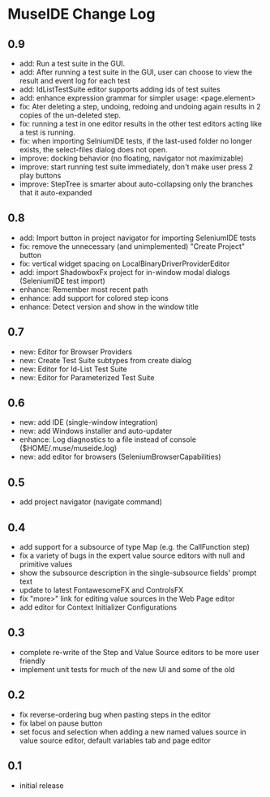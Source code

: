 # MuseIDE Change Log

## 0.9
- add: Run a test suite in the GUI.
- add: After running a test suite in the GUI, user can choose to view the result and event log for each test
- add: IdListTestSuite editor supports adding ids of test suites
- add: enhance expression grammar for simpler usage: <page.element> 
- fix: Ater deleting a step, undoing, redoing and undoing again results in 2 copies of the un-deleted step.
- fix: running a test in one editor results in the other test editors acting like a test is running.
- fix: when importing SelniumIDE tests, if the last-used folder no longer exists, the select-files dialog does not open.
- improve: docking behavior (no floating, navigator not maximizable)
- improve: start running test suite immediately, don't make user press 2 play buttons
- improve: StepTree is smarter about auto-collapsing only the branches that it auto-expanded

## 0.8
- add: Import button in project navigator for importing SeleniumIDE tests
- fix: remove the unnecessary (and unimplemented) "Create Project" button
- fix: vertical widget spacing on LocalBinaryDriverProviderEditor
- add: import ShadowboxFx project for in-window modal dialogs (SeleniumIDE test import)
- enhance: Remember most recent path
- enhance: add support for colored step icons
- enhance: Detect version and show in the window title

## 0.7
- new: Editor for Browser Providers
- new: Create Test Suite subtypes from create dialog
- new: Editor for Id-List Test Suite
- new: Editor for Parameterized Test Suite

## 0.6
- new: add IDE (single-window integration)
- new: add Windows installer and auto-updater
- enhance: Log diagnostics to a file instead of console ($HOME/.muse/museide.log)
- new: add editor for browsers (SeleniumBrowserCapabilities)

## 0.5
- add project navigator (navigate command)

## 0.4
- add support for a subsource of type Map (e.g. the CallFunction step)
- fix a variety of bugs in the expert value source editors with null and primitive values
- show the subsource description in the single-subsource fields' prompt text
- update to latest FontawesomeFX and ControlsFX
- fix "more>" link for editing value sources in the Web Page editor
- add editor for Context Initializer Configurations

## 0.3
- complete re-write of the Step and Value Source editors to be more user friendly
- implement unit tests for much of the new UI and some of the old

## 0.2

- fix reverse-ordering bug when pasting steps in the editor
- fix label on pause button
- set focus and selection when adding a new named values source in value source editor, default variables tab and page editor  

## 0.1

- initial release